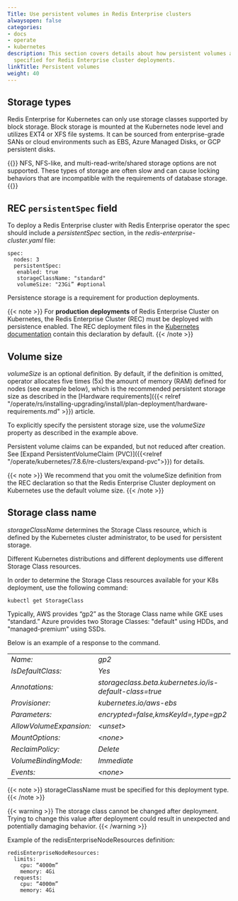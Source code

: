 ```yaml
---
Title: Use persistent volumes in Redis Enterprise clusters
alwaysopen: false
categories:
- docs
- operate
- kubernetes
description: This section covers details about how persistent volumes are sized and
  specified for Redis Enterprise cluster deployments.
linkTitle: Persistent volumes
weight: 40
---
```

## Storage types

Redis Enterprise for Kubernetes can only use storage classes supported by block storage. Block storage is mounted at the Kubernetes node level and utilizes EXT4 or XFS file systems. It can be sourced from enterprise-grade SANs or cloud environments such as EBS, Azure Managed Disks, or GCP persistent disks.

{{<warning>}}
NFS, NFS-like, and multi-read-write/shared storage options are not supported. These types of storage are often slow and can cause locking behaviors that are incompatible with the requirements of database storage.
{{</warning>}}

## REC `persistentSpec` field 
To deploy a Redis Enterprise cluster with Redis Enterprise operator the
spec should include a *persistentSpec* section, in the
*redis-enterprise-cluster.yaml* file:

    spec:
      nodes: 3
      persistentSpec:
       enabled: true
       storageClassName: "standard"
       volumeSize: "23Gi” #optional

Persistence storage is a requirement for production deployments.

{{< note >}}
For **production deployments** of Redis Enterprise Cluster on Kubernetes,
the Redis Enterprise Cluster (REC) must be deployed with persistence enabled.
The REC deployment files in the [Kubernetes documentation](https://github.com/RedisLabs/redis-enterprise-k8s-docs) contain this declaration by default.
{{< /note >}}

## Volume size

*volumeSize* is an optional definition. By default, if the definition is
omitted, operator allocates five times (5x) the amount of memory (RAM)
defined for nodes (see example below), which is the recommended
persistent storage size as described in the [Hardware
requirements]({{< relref "/operate/rs/installing-upgrading/install/plan-deployment/hardware-requirements.md" >}}) article.

To explicitly specify the persistent storage size, use the *volumeSize*
property as described in the example above.

Persistent volume claims can be expanded, but not reduced after creation. See [Expand PersistentVolumeClaim (PVC)]({{<relref "/operate/kubernetes/7.8.6/re-clusters/expand-pvc">}}) for details.

{{< note >}}
We recommend that you omit the volumeSize definition from the REC declaration
so that the Redis Enterprise Cluster deployment on Kubernetes use the default volume size.
{{< /note >}}

## Storage class name

*storageClassName* determines the Storage Class resource, which is
defined by the Kubernetes cluster administrator, to be used for
persistent storage.

Different Kubernetes distributions and different deployments use
different Storage Class resources.

In order to determine the Storage Class resources available for your K8s
deployment, use the following command:

    kubectl get StorageClass

Typically, AWS provides “gp2” as the Storage Class name while GKE uses “standard.”
Azure provides two Storage Classes: "default" using HDDs, and "managed-premium" using SSDs.

Below is an example of a response to the command.

|                         |                                                         |
| ----------------------- | ------------------------------------------------------- |
| *Name:*                 | *gp2*                                                   |
| *IsDefaultClass:*       | *Yes*                                                   |
| *Annotations:*          | *storageclass.beta.kubernetes.io/is-default-class=true* |
| *Provisioner:*          | *kubernetes.io/aws-ebs*                                 |
| *Parameters:*           | *encrypted=false,kmsKeyId=,type=gp2*                    |
| *AllowVolumeExpansion:* | *\<unset\>*                                             |
| *MountOptions:*         | *\<none\>*                                              |
| *ReclaimPolicy:*        | *Delete*                                                |
| *VolumeBindingMode:*    | *Immediate*                                             |
| *Events:*               | *\<none\>*                                              |

{{< note >}}
storageClassName must be specified for this deployment type.
{{< /note >}}

{{< warning >}}
The storage class cannot be changed after deployment. Trying to change this value after deployment could result in unexpected and potentially damaging behavior.
{{< /warning >}}

Example of the redisEnterpriseNodeResources definition:

    redisEnterpriseNodeResources:
      limits:
        cpu: “4000m”
        memory: 4Gi
      requests:
        cpu: “4000m”
        memory: 4Gi
